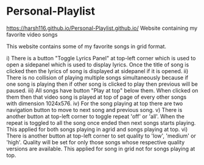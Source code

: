 # Personal-Playlist
https://harsh116.github.io/Personal-Playlist.github.io/  Website containing my favorite video songs

This website contains some of my favorite songs in grid format.

i) There is a button "Toggle Lyrics Panel" at top-left corner which is used to open a sidepanel which is used to display lyrics. Once the title of song is clicked then the lyrics of song is displayed at sidepanel if it is opened.
ii) There is no collision of playing multiple songs simultaneously because if one song is playing then if other song is clicked to play then previous will be paused.
iii) All songs have button "Play at top" below them. When clicked on them then that video song is played at top of page of every other songs with dimension 1024x576.
iv) For the song playing at top there are two navigation button to move to next song and previous song.
v) There is another button at top-left corner to toggle repeat 'off' or 'all'. When the repeat is toggled to all the song once ended then next songs starts playing. This applied for both songs playing in agrid and songs playing at top.
vi) There is another button at top-left corner to set quality to 'low', 'medium' or 'high'. Quality will be set for only those songs whose respective quality versions are available. This applied for song in grid not for songs playing at top.
